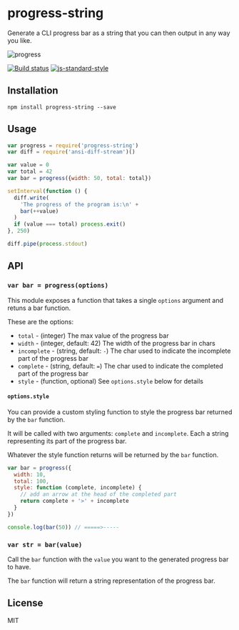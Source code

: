 # progress-string

Generate a CLI progress bar as a string that you can then output in any
way you like.

![progress](https://cloud.githubusercontent.com/assets/10602/20219491/064d4794-a86d-11e6-816c-a0a72d792987.gif)

[![Build status](https://travis-ci.org/watson/progress-string.svg?branch=master)](https://travis-ci.org/watson/progress-string)
[![js-standard-style](https://img.shields.io/badge/code%20style-standard-brightgreen.svg?style=flat)](https://github.com/feross/standard)

## Installation

```
npm install progress-string --save
```

## Usage

```js
var progress = require('progress-string')
var diff = require('ansi-diff-stream')()

var value = 0
var total = 42
var bar = progress({width: 50, total: total})

setInterval(function () {
  diff.write(
    'The progress of the program is:\n' +
    bar(++value)
  )
  if (value === total) process.exit()
}, 250)

diff.pipe(process.stdout)
```

## API

### `var bar = progress(options)`

This module exposes a function that takes a single `options` argument
and retuns a bar function.

These are the options:

- `total` - (integer) The max value of the progress bar
- `width` - (integer, default: 42) The width of the progress bar in chars
- `incomplete` - (string, default: `-`) The char used to indicate the
  incomplete part of the progress bar
- `complete` - (string, default: `=`) The char used to indicate the
  completed part of the progress bar
- `style` - (function, optional) See `options.style` below for details

#### `options.style`

You can provide a custom styling function to style the progress bar
returned by the `bar` function.

It will be called with two arguments: `complete` and `incomplete`. Each
a string representing its part of the progress bar.

Whatever the style function returns will be returned by the `bar`
function.

```js
var bar = progress({
  width: 10,
  total: 100,
  style: function (complete, incomplete) {
    // add an arrow at the head of the completed part
    return complete + '>' + incomplete
  }
})

console.log(bar(50)) // =====>-----
```

### `var str = bar(value)`

Call the `bar` function with the `value` you want to the generated
progress bar to have.

The `bar` function will return a string representation of the progress
bar.

## License

MIT
